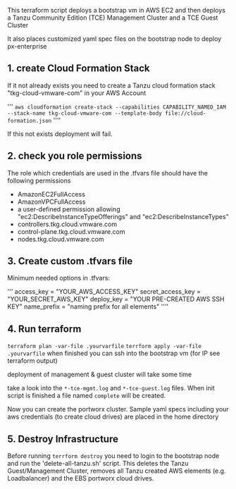 This terraform script deploys a bootstrap vm in AWS EC2 and then deploys a Tanzu Community Edition (TCE) Management Cluster and a TCE Guest Cluster

It also places customized yaml spec files on the bootstrap node to deploy px-enterprise


## 1. create Cloud Formation Stack
If it not already exists you need to create a Tanzu cloud formation stack "tkg-cloud-vmware-com" in your AWS Account 

'''
`aws cloudformation create-stack --capabilities CAPABILITY_NAMED_IAM --stack-name tkg-cloud-vmware-com --template-body file://cloud-formation.json`
''''

If this not exists deployment will fail.

## 2. check you role permissions
The role which credentials are used in the .tfvars file should have the following permissions
* AmazonEC2FullAccess
* AmazonVPCFullAccess
* a user-defined permission allowing "ec2:DescribeInstanceTypeOfferings" and "ec2:DescribeInstanceTypes"
* controllers.tkg.cloud.vmware.com 
* control-plane.tkg.cloud.vmware.com 
* nodes.tkg.cloud.vmware.com 

## 3. Create custom .tfvars file
Minimum needed options in .tfvars:

'''
access_key = "YOUR_AWS_ACCESS_KEY"
secret_access_key = "YOUR_SECRET_AWS_KEY"
deploy_key = "YOUR PRE-CREATED AWS SSH KEY"
name_prefix = "naming prefix for all elements"
''''

## 4. Run terraform
`terraform plan -var-file .yourvarfile`
`terrform apply -var-file .yourvarfile`
when finished you can ssh into the bootstrap vm (for IP see terraform output)

deployment of management & guest cluster will take some time

take a look into the `*-tce-mgmt.log` and `*-tce-guest.log` files. When init script is finished a file named `complete` will be created. 

Now you can create the portworx cluster. Sample yaml specs including your aws credentials (to create cloud drives) are placed in the home directory

## 5. Destroy Infrastructure
Before running `terrform destroy` you need to login to the bootstrap node and run the 'delete-all-tanzu.sh' script. 
This deletes the Tanzu Guest/Management Cluster, removes all Tanzu created AWS elements (e.g. Loadbalancer) and the EBS portworx cloud drives.